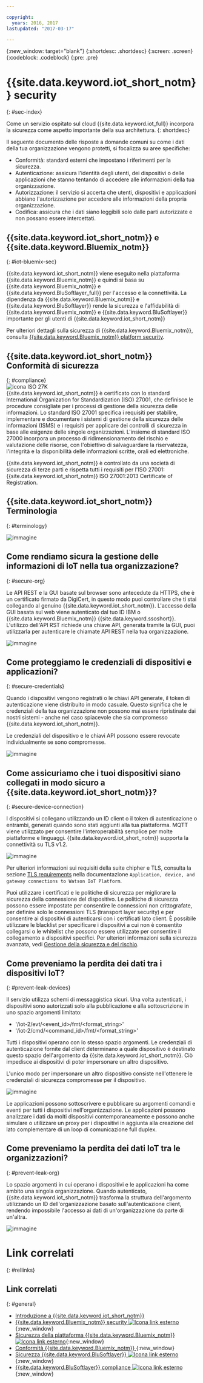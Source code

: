 ```yaml
---

copyright:
  years: 2016, 2017
lastupdated: "2017-03-17"

---
```


{:new_window: target="blank"}
{:shortdesc: .shortdesc}
{:screen: .screen}
{:codeblock: .codeblock}
{:pre: .pre}


# {{site.data.keyword.iot_short_notm}} security
{: #sec-index}

Come un servizio ospitato sul cloud {{site.data.keyword.iot_full}} incorpora la sicurezza come aspetto importante della sua architettura.
{: shortdesc}

Il seguente documento delle risposte a domande comuni su come i dati della tua organizzazione vengono protetti, si focalizza su aree specifiche:

* Conformità: standard esterni che impostano i riferimenti per la sicurezza.
* Autenticazione: assicura l'identità degli utenti, dei dispositivi o delle applicazioni che stanno tentando di accedere alle informazioni della tua organizzazione.
* Autorizzazione: il servizio si accerta che utenti, dispositivi e applicazioni abbiano l'autorizzazione per accedere alle informazioni della propria organizzazione.
* Codifica: assicura che i dati siano leggibili solo dalle parti autorizzate e non possano essere intercettati.

## {{site.data.keyword.iot_short_notm}} e {{site.data.keyword.Bluemix_notm}}
{: #iot-bluemix-sec}

{{site.data.keyword.iot_short_notm}} viene eseguito nella piattaforma {{site.data.keyword.Bluemix_notm}} e quindi si basa su {{site.data.keyword.Bluemix_notm}} e {{site.data.keyword.BluSoftlayer_full}} per l'accesso e la connettività. La dipendenza da {{site.data.keyword.Bluemix_notm}} e {{site.data.keyword.BluSoftlayer}} rende la sicurezza e l'affidabilità di {{site.data.keyword.Bluemix_notm}} e {{site.data.keyword.BluSoftlayer}} importante per gli utenti di {{site.data.keyword.iot_short_notm}}

Per ulteriori dettagli sulla sicurezza di {{site.data.keyword.Bluemix_notm}}, consulta [{{site.data.keyword.Bluemix_notm}} platform security](index.html#platform-security).

## {{site.data.keyword.iot_short_notm}} Conformità di sicurezza
{: #compliance}  
![icona ISO 27K](../../images/icon_iso27k1.png "icona ISO 27K")   
{{site.data.keyword.iot_short_notm}} è certificato con lo standard International Organization for Standardization (ISO) 27001, che definisce le procedure consigliate per i processi di gestione della sicurezza delle informazioni. Lo standard ISO 27001 specifica i requisiti per stabilire, implementare e documentare i sistemi di gestione della sicurezza delle informazioni (ISMS) e i requisiti per applicare dei controlli di sicurezza in base alle esigenze delle singole organizzazioni. L'insieme di standard ISO 27000 incorpora un processo di ridimensionamento del rischio e valutazione delle risorse, con l'obiettivo di salvaguardare la riservatezza, l'integrità e la disponibilità delle informazioni scritte, orali ed elettroniche.

{{site.data.keyword.iot_short_notm}} è controllato da una società di sicurezza di terze parti e rispetta tutti i requisiti per l'ISO 27001: {{site.data.keyword.iot_short_notm}} ISO 27001:2013 Certificate of Registration.


## {{site.data.keyword.iot_short_notm}} Terminologia
{: #terminology}

![immagine](terminology_platform.svg)


## Come rendiamo sicura la gestione delle informazioni di IoT nella tua organizzazione?
{: #secure-org}

Le API REST e la GUI basate sul browser sono antecedute da HTTPS, che è un certificato firmato da DigiCert, in questo modo puoi controllare che ti stai collegando al genuino {{site.data.keyword.iot_short_notm}}. L'accesso della GUI basata sul web viene autenticato dal tuo ID IBM o {{site.data.keyword.Bluemix_notm}} {{site.data.keyword.ssoshort}}. L'utilizzo dell'API RST richiede una chiave API, generata tramite la GUI, puoi utilizzarla per autenticare le chiamate API REST nella tua organizzazione.

![immagine](management_platform.svg)


## Come proteggiamo le credenziali di dispositivi e applicazioni?
{: #secure-credentials}

Quando i dispositivi vengono registrati o le chiavi API generate, il token di autenticazione viene distribuito in modo casuale. Questo significa che le credenziali della tua organizzazione non possono mai essere ripristinate dai nostri sistemi - anche nel caso spiacevole che sia compromesso {{site.data.keyword.iot_short_notm}}.

Le credenziali del dispositivo e le chiavi API possono essere revocate individualmente se sono compromesse.

![immagine](authentication_platform.svg)

## Come assicuriamo che i tuoi dispositivi siano collegati in modo sicuro a {{site.data.keyword.iot_short_notm}}?
{: #secure-device-connection}

I dispositivi si collegano utilizzando un ID client o il token di autenticazione o entrambi, generati quando sono stati aggiunti alla tua piattaforma. MQTT viene utilizzato per consentire l'interoperabilità semplice per molte piattaforme e linguaggi. {{site.data.keyword.iot_short_notm}} supporta la connettività su TLS v1.2.

![immagine](connectivity_platform.svg)

Per ulteriori informazioni sui requisiti della suite chipher e TLS, consulta la sezione [TLS requirements](connect_devices_apps_gw.html#tls_requirements)  nella documentazione `Application, device, and gateway connections to Watson IoT Platform`.

Puoi utilizzare i certificati e le politiche di sicurezza per migliorare la sicurezza della connessione del dispositivo. Le politiche di sicurezza possono essere impostate per consentire le connessioni non crittografate, per definire solo le connessioni TLS (transport layer security) e per consentire ai dispositivi di autenticarsi con i certificati lato client. È possibile utilizzare le blacklist per specificare i dispositivi a cui non è consentito collegarsi o le whitelist che possono essere utilizzate per consentire il collegamento a dispositivi specifici. Per ulteriori informazioni sulla sicurezza avanzata, vedi [Gestione della sicurezza e del rischio](RM_security.html).

## Come preveniamo la perdita dei dati tra i dispositivi IoT?
{: #prevent-leak-devices}

Il servizio utilizza schemi di messaggistica sicuri. Una volta autenticati, i dispositivi sono autorizzati solo alla pubblicazione e alla sottoscrizione in uno spazio argomenti limitato:

* '/iot-2/evt/<event_id>/fmt/<format_string>'
* '/iot-2/cmd/<command_id>/fmt/<format_string>'

Tutti i dispositivi operano con lo stesso spazio argomenti. Le credenziali di autenticazione fornite dal client determinano a quale dispositivo è destinato questo spazio dell'argomento da {{site.data.keyword.iot_short_notm}}.  Ciò impedisce ai dispositivi di poter impersonare un altro dispositivo.

L'unico modo per impersonare un altro dispositivo consiste nell'ottenere le credenziali di sicurezza compromesse per il dispositivo.


![immagine](device_scope_platform.svg)


Le applicazioni possono sottoscrivere e pubblicare su argomenti comandi e eventi per tutti i dispositivi nell'organizzazione. Le applicazioni possono analizzare i dati da molti dispositivi contemporaneamente e possono anche simulare o utilizzare un proxy per i dispositivi in aggiunta alla creazione del lato complementare di un loop di comunicazione full duplex.


## Come preveniamo la perdita dei dati IoT tra le organizzazioni?
{: #prevent-leak-org}

Lo spazio argomenti in cui operano i dispositivi e le applicazioni ha come ambito una singola organizzazione. Quando autenticato, {{site.data.keyword.iot_short_notm}} trasforma la struttura dell'argomento utilizzando un ID dell'organizzazione basato sull'autenticazione client, rendendo impossibile l'accesso ai dati di un'organizzazione da parte di un'altra.

![immagine](org_scope_platform.svg)

# Link correlati
{: #rellinks}
## Link correlati
{: #general}
* [Introduzione a {{site.data.keyword.iot_short_notm}}](https://console.ng.bluemix.net/docs/services/IoT/index.html)
* [{{site.data.keyword.Bluemix_notm}} security ![Icona link esterno](../../../../icons/launch-glyph.svg "Icona link esterno")](https://console.ng.bluemix.net/docs/security/index.html#security){:new_window}
* [Sicurezza della piattaforma {{site.data.keyword.Bluemix_notm}} ![Icona link esterno](../../../../icons/launch-glyph.svg "Icona link esterno")](https://console.ng.bluemix.net/docs/security/index.html#platform-security){:new_window}
* [Conformità {{site.data.keyword.Bluemix_notm}} ](https://console.ng.bluemix.net/docs/security/index.html#compliance){:new_window}
* [Sicurezza {{site.data.keyword.BluSoftlayer}} ![Icona link esterno](../../../../icons/launch-glyph.svg "Icona link esterno")](http://www.softlayer.com/security){:new_window}
* [{{site.data.keyword.BluSoftlayer}} compliance ![Icona link esterno](../../../../icons/launch-glyph.svg "Icona link esterno")](http://www.softlayer.com/compliance){:new_window}
